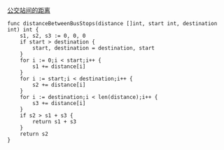[公交站间的距离](https://leetcode-cn.com/problems/distance-between-bus-stops/)

```golang
func distanceBetweenBusStops(distance []int, start int, destination int) int {
    s1, s2, s3 := 0, 0, 0
    if start > destination {
        start, destination = destination, start
    }
    for i := 0;i < start;i++ {
        s1 += distance[i]
    }
    for i := start;i < destination;i++ {
        s2 += distance[i]
    }
    for i := destination;i < len(distance);i++ {
        s3 += distance[i]
    }
    if s2 > s1 + s3 {
        return s1 + s3
    }
    return s2
}
```
